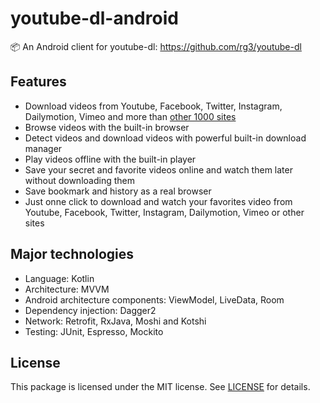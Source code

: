# youtube-dl-android
📦 An Android client for youtube-dl: https://github.com/rg3/youtube-dl

## Features
- Download videos from Youtube, Facebook, Twitter, Instagram, Dailymotion, Vimeo and more than [other 1000 sites](http://rg3.github.io/youtube-dl/supportedsites.html)
- Browse videos with the built-in browser
- Detect videos and download videos with powerful built-in download manager
- Play videos offline with the built-in player
- Save your secret and favorite videos online and watch them later without downloading them
- Save bookmark and history as a real browser
- Just onne click to download and watch your favorites video from Youtube, Facebook, Twitter, Instagram, Dailymotion, Vimeo or other sites

## Major technologies
- Language: Kotlin
- Architecture: MVVM
- Android architecture components: ViewModel, LiveData, Room
- Dependency injection: Dagger2
- Network: Retrofit, RxJava, Moshi and Kotshi
- Testing: JUnit, Espresso, Mockito

## License
This package is licensed under the MIT license. See [LICENSE](./LICENSE) for details.
